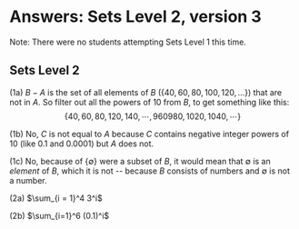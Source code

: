 # Answers: Sets Level 2, version 3

Note: There were no students attempting Sets Level 1 this time. 

## Sets Level 2

(1a) $B-A$ is the set of all elements of $B$ ($\{40,60,80,100,120,\dots\}$) that are not in $A$. So filter out all the powers of 10 from $B$, to get something like this: 
$$\{40,60,80,120,140,\cdots, 960 980, 1020, 1040, \cdots\}$$

(1b) No, $C$ is not equal to $A$ because $C$ contains negative integer powers of $10$ (like $0.1$ and $0.0001$) but $A$ does not. 

(1c) No, because of $\{\emptyset\}$ were a subset of $B$, it would mean that $\emptyset$ is an _element_ of $B$, which it is not -- because $B$ consists of numbers and $\emptyset$ is not a number. 

(2a) $\sum_{i = 1}^4 3^i$

(2b) $\sum_{i=1}^6 (0.1)^i$